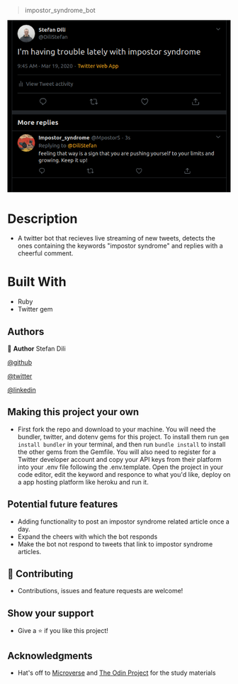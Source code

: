> impostor_syndrome_bot

![screenshot](screenshot.png)

# Description

- A twitter bot that recieves live streaming of new tweets, detects the ones containing the keywords "impostor syndrome" and replies with a cheerful comment.

# Built With

- Ruby
- Twitter gem

## Authors

👤 **Author**
Stefan Dili

[@github](https://github.com/dili021)

[@twitter](https://twitter.com/dilistefan)

[@linkedin](https://linkedin.com/in/stefan-dili)

## Making this project your own

- First fork the repo and download to your machine. You will need the bundler, twitter, and dotenv gems for this project. To install them run `gem install bundler` in your terminal, and then run `bundle install` to install the other gems from the Gemfile. You will also need to register for a Twitter developer account and copy your API keys from their platform into your .env file following the .env.template. Open the project in your code editor, edit the keyword and responce to what you'd like, deploy on a app hosting platform like heroku and run it.

## Potential future features

- Adding functionality to post an impostor syndrome related article once a day.
- Expand the cheers with which the bot responds
- Make the bot not respond to tweets that link to impostor syndrome articles.

## 🤝 Contributing

- Contributions, issues and feature requests are welcome!

## Show your support

- Give a ⭐️ if you like this project!

## Acknowledgments

- Hat's off to [Microverse](https://www.microverse.org) and [The Odin Project](https://theodinproject.com) for the study materials

